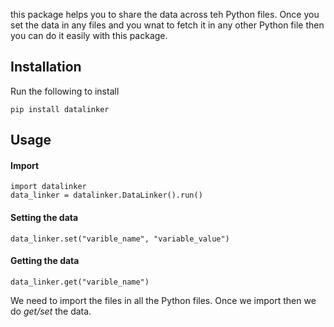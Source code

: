 this package helps you to share the data across teh Python files.
Once you set the data in any files and you wnat to fetch it in any other 
Python file then you can do it easily with this package.


## Installation
Run the following to install

```
pip install datalinker
```

## Usage
#### Import
```
import datalinker
data_linker = datalinker.DataLinker().run()
```
#### Setting the data
```
data_linker.set("varible_name", "variable_value")
```

#### Getting the data
```
data_linker.get("varible_name")
```

We need to import the files in all the Python files.
Once we import then we do *get/set* the data.